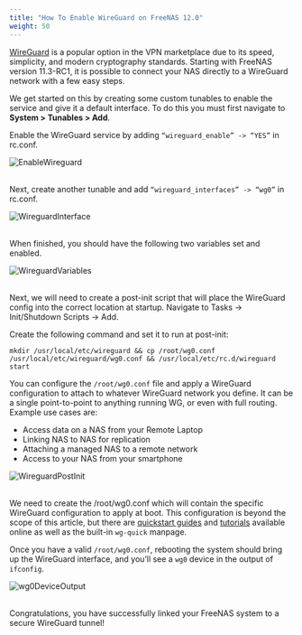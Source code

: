 ```yaml
---
title: "How To Enable WireGuard on FreeNAS 12.0"
weight: 50
---
```


[WireGuard](https://www.wireguard.com/) is a popular option in the VPN marketplace due to its speed, simplicity, and modern cryptography standards. Starting with FreeNAS version 11.3-RC1, it is possible to connect your NAS directly to a WireGuard network with a few easy steps.

We get started on this by creating some custom tunables to enable the 
service and give it a default interface. To do this you must first navigate to **System > Tunables > Add**.

Enable the WireGuard service by adding `“wireguard_enable” -> “YES”` in rc.conf.

![EnableWireguard](/images/CORE/12.0/wireguard_enable.png "Enable Wireguard")
<br><br>

Next, create another tunable and add `“wireguard_interfaces” -> “wg0”` in rc.conf.

![WireguardInterface](/images/CORE/12.0/wireguard_interfaces.png "Wireguard Interfaces")
<br><br>

When finished, you should have the following two variables set and enabled.

![WireguardVariables](/images/CORE/12.0/wireguard_variables.png "Wireguard Variables")
<br><br>

Next, we will need to create a post-init script that will place the WireGuard config into the correct location at startup. Navigate to Tasks -> Init/Shutdown Scripts -> Add.

Create the following command and set it to run at post-init:

```
mkdir /usr/local/etc/wireguard && cp /root/wg0.conf /usr/local/etc/wireguard/wg0.conf && /usr/local/etc/rc.d/wireguard start
```

You can configure the `/root/wg0.conf` file and apply a WireGuard configuration to attach to whatever WireGuard network you define. It can be a single point-to-point to anything running WG, or even with full routing. Example use cases are:

+ Access data on a NAS from your Remote Laptop
+ Linking NAS to NAS for replication
+ Attaching a managed NAS to a remote network
+ Access to your NAS from your smartphone

![WireguardPostInit](/images/CORE/12.0/wireguard_post_init.png "Wireguard POst Init")
<br><br>

We need to create the /root/wg0.conf which will contain the specific WireGuard configuration to apply at boot. This configuration is beyond the scope of this article, but there are [quickstart guides](https://www.wireguard.com/quickstart/) and [tutorials](https://www.linode.com/docs/networking/vpn/set-up-wireguard-vpn-on-ubuntu/) available online as well as the built-in `wg-quick` manpage.

Once you have a valid `/root/wg0.conf`, rebooting the system should bring up the WireGuard interface, and you’ll see a `wg0` device in the output of `ifconfig`.

![wg0DeviceOutput](/images/CORE/12.0/wg0DeviceOutput.png "wg0 device output")
<br><br>

Congratulations, you have successfully linked your FreeNAS system to a secure WireGuard tunnel!
